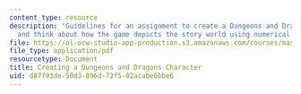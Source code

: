 ```yaml
---
content_type: resource
description: 'Guidelines for an assignment to create a Dungeons and Dragons character
  and think about how the game depicts the story world using numerical systems. '
file: https://ol-ocw-studio-app-production.s3.amazonaws.com/courses/mas-s66-indistinguishable-from-magic-as-interface-technology-and-tradition-spring-2015/d87f93de50d3896d72f502acabe6bbe6_MITMAS_S66S15_CreatngDD.pdf
file_type: application/pdf
resourcetype: Document
title: Creating a Dungeons and Dragons Character
uid: d87f93de-50d3-896d-72f5-02acabe6bbe6
---
```

